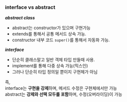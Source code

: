 ### interface vs abstract

**_abstract class_**

- abstract는 constructor가 있으며 구현가능
- extends를 통해서 공통 메서드 상속 가능.
- constructor 내부 코드 `super()`를 통해서 자동화 가능.

**_interface_**

- 단순히 클래스말고 일반 객체 타입 만들때 사용.
- implement를 통해 다중 상속 가능(믹스인)
- 그러나 단순히 타입 정의일 뿐이지 구현체가 아님

즉,<br/>
interface는 **구현을 강제**하며, 메서드 수정은 구현체에서만 가능<br/>
abstract는 **강제와 선택 모두를 포함**하며, 수정(오버라이딩)이 가능<br/>

